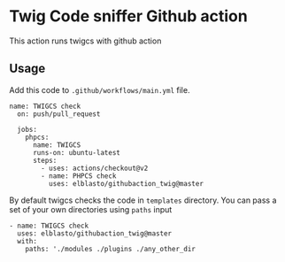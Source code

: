 Twig Code sniffer Github action
=
This action runs twigcs with github action

Usage
-

Add this code to `.github/workflows/main.yml` file.

    name: TWIGCS check
      on: push/pull_request

      jobs:
        phpcs:
          name: TWIGCS
          runs-on: ubuntu-latest
          steps:
            - uses: actions/checkout@v2
            - name: PHPCS check
              uses: elblasto/githubaction_twig@master

By default twigcs checks the code in `templates` directory.
You can pass a set of your own directories using `paths` input

    - name: TWIGCS check
      uses: elblasto/githubaction_twig@master
      with:
        paths: './modules ./plugins ./any_other_dir

        

          
    
